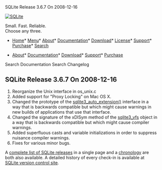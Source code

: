 




SQLite Release 3\.6\.7 On 2008\-12\-16




[![SQLite](../images/sqlite370_banner.gif)](../index.html)


Small. Fast. Reliable.  
Choose any three.


* [Home](../index.html)* [Menu](javascript:void(0))* [About](../about.html)* [Documentation](../docs.html)* [Download](../download.html)* [License](../copyright.html)* [Support](../support.html)* [Purchase](../prosupport.html)* [Search](javascript:void(0))




* [About](../about.html)* [Documentation](../docs.html)* [Download](../download.html)* [Support](../support.html)* [Purchase](../prosupport.html)






Search Documentation
Search Changelog







## SQLite Release 3\.6\.7 On 2008\-12\-16

1. Reorganize the Unix interface in os\_unix.c
2. Added support for "Proxy Locking" on Mac OS X.
3. Changed the prototype of the [sqlite3\_auto\_extension()](../c3ref/auto_extension.html) interface in a
 way that is backwards compatible but which might cause warnings in new
 builds of applications that use that interface.
4. Changed the signature of the xDlSym method of the [sqlite3\_vfs](../c3ref/vfs.html) object
 in a way that is backwards compatible but which might cause
 compiler warnings.
5. Added superfluous casts and variable initializations in order
 to suppress nuisance compiler warnings.
6. Fixes for various minor bugs.



A [complete list of SQLite releases](../changes.html)
 in a single page and a [chronology](../chronology.html) are both also available.
 A detailed history of every
 check\-in is available at
 [SQLite version control site](https://www.sqlite.org/src/timeline).


